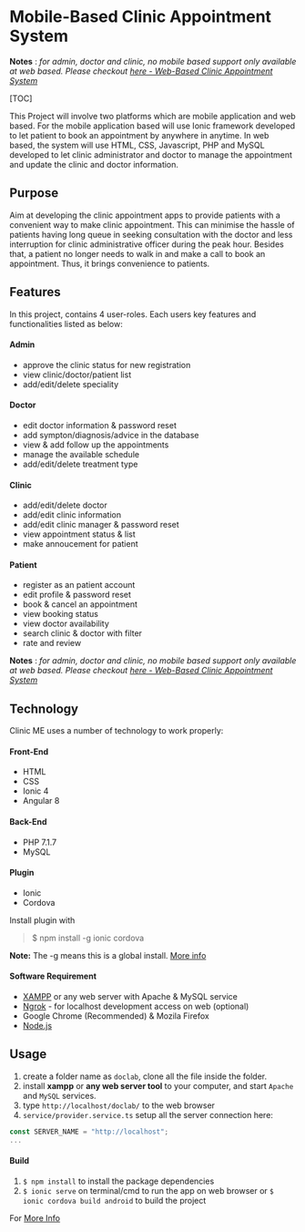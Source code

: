 # Mobile-Based Clinic Appointment System

**Notes** : *for admin, doctor and clinic, no mobile based support only available at web based. Please checkout [here - Web-Based Clinic Appointment System](https://github.com/HariSankarNayak/hospital)*

[TOC]

This Project will involve two platforms which are mobile application and web based. For the mobile application based will use Ionic framework developed to let patient to book an appointment by anywhere in anytime. In web based, the system will use HTML, CSS, Javascript, PHP and MySQL developed to let clinic administrator and doctor to manage the appointment and update the clinic and doctor information.

## Purpose
Aim at developing the clinic appointment apps to provide patients with a convenient way to make clinic appointment. This can minimise the hassle of patients having long queue in seeking consultation with the doctor and less interruption for clinic administrative officer during the peak hour. Besides that, a patient no longer needs to walk in and make a call to book an appointment. Thus, it brings convenience to patients.

## Features
In this project, contains 4 user-roles. Each users key features and functionalities listed as below:

#### Admin
- approve the clinic status for new registration
- view clinic/doctor/patient list
- add/edit/delete speciality

#### Doctor
- edit doctor information & password reset
- add sympton/diagnosis/advice in the database
- view & add follow up the appointments
- manage the available schedule
- add/edit/delete treatment type

#### Clinic
- add/edit/delete doctor
- add/edit clinic information
- add/edit clinic manager & password reset
- view appointment status & list
- make annoucement for patient

#### Patient
- register as an patient account
- edit profile & password reset
- book & cancel an appointment
- view booking status
- view doctor availability
- search clinic & doctor with filter
- rate and review

**Notes** : *for admin, doctor and clinic, no mobile based support only available at web based. Please checkout [here - Web-Based Clinic Appointment System](https://github.com/yh-ong/Web-Based-Clinic-Appointment-System)*

## Technology
Clinic ME uses a number of technology to work properly:

#### Front-End
- HTML
- CSS
- Ionic 4
- Angular 8

#### Back-End
- PHP 7.1.7
- MySQL

#### Plugin
- Ionic
- Cordova

Install plugin with
> $ npm install -g ionic cordova

**Note:** The -g means this is a global install. [More info](https://ionicframework.com/docs/v3/intro/installation/)

#### Software Requirement
- [XAMPP](https://www.apachefriends.org/index.html) or any web server with Apache & MySQL service
- [Ngrok](https://ngrok.com/download) - for localhost development access on web (optional)
- Google Chrome (Recommended) & Mozila Firefox
- [Node.js](https://nodejs.org/en/download/)

## Usage
1. create a folder name as `doclab`, clone all the file inside the folder.
2. install **xampp** or **any web server tool** to your computer, and start `Apache` and `MySQL` services.
3. type `http://localhost/doclab/` to the web browser
4. `service/provider.service.ts` setup all the server connection here:

```javascript
const SERVER_NAME = "http://localhost";
...
```

#### Build
1. `$ npm install` to install the package dependencies
2. `$ ionic serve` on terminal/cmd to run the app on web browser or `$ ionic cordova build android` to build the project

For [More Info](https://ionicframework.com/docs/v1/guide/testing.html)
